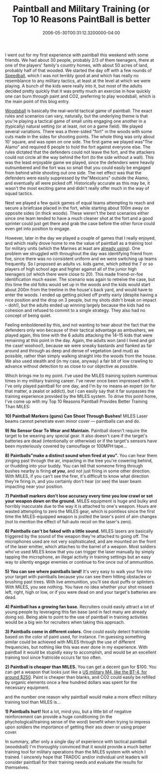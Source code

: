 ﻿---
title: Paintball and Military Training (or Top 10 Reasons PaintBall is better
date: "2006-05-30T00:31:12.3200000-04:00"
description: I went out for my first experience with paintball this weekend with
featuredImage: img/18171-featured.png
---

I went out for my first experience with paintball this weekend with some friends. We had about 30 people, probably 2/3 of them teenagers, there at one of the players' family's country homes, with about 50 acres of land, probably half of that wooded. We started the day off with a few rounds of [Speedball](http://www.directpaintball.com/article_speedball_tactics.html), which I was not terribly good at and which has really no resemblance to any military tactics, at least at the level at which we were playing. A bunch of the kids were really into it, but most of the adults decided pretty quickly that it was pretty much an exercise in how quickly one can burn through paint and CO2, preferring to play woodsball, which is the main point of this blog entry.

[Woodsball](http://paintball.about.com/od/woodballscenariostrategy) is basically the real-world tactical game of paintball. The exact rules and scenarios can vary, naturally, but the underlying theme is that you're playing a tactical game of small units engaging one another in a (typically) natural setting (or at least, not on a game field). We played several variations. There was a three-sided "fort" in the woods with some cuts made in the sides for shooting points. The whole thing was only about 10' square, and was open on one side. The first game we played was"The Alamo" and required 6 people to hold the fort against everyone else. The rules dictated that the defenders could not leave the fort, and the attackers could not circle all the way behind the fort (to the side without a wall). This was the least enjoyable game we played, since the defenders were heavily outnumbered and the fort was so small that you could easily be engaged from behind while shooting out one side. The net effect was that the defenders were easily suppressed by the"Mexicans" outside the Alamo, and eventually all were picked off. Historically accurate as this may be, it wasn't the most exciting game and didn't really offer much in the way of squad tactics.

Next we played a few quick games of equal teams attempting to reach and secure a briefcase placed in the fort, while starting about 100m away on opposite sides (in thick woods). These weren't the best scenarios either since one team tended to have a much cleaner shot at the fort and a good sprinter could just get there and grab the case before the other force could even get into position to engage.

However, later in the day we played a couple of games that I really enjoyed, and which really drove home to me the value of paintball as a training tool for military units (which the Marines at least are [already using](http://www.findarticles.com/p/articles/mi_m0KWG/is_2_33/ai_n6237473)). One problem we struggled with throughout the day was identifying friend from foe, since there was no consistent uniform and we were switching up teams frequently. So I proposed an adults vs. kids game, which pitted the 7 or so players of high school age and higher against all of the junior high teenagers (of which there were close to 20). This made friend-or-foe identification much easier. The scenario was again to retreive the case, but this time the old folks would set up in the woods and the kids would start about 200m from the treeline in the house's back yard, and would have to enter the woods. I ended up getting picked off pretty early (despite having a nice position and the drop on 3 people, but my shots didn't break on impact – doh!), but the adults ended up winning largely because the kids had no cohesion and refused to commit to a single strategy. They also had no concept of being quiet.

Feeling emboldened by this, and not wanting to hear about the fact that the defenders only won because of their tactical advantage as ambushers, we played again, this time with the 6 adults attacking the 14–15 kids that were remaining at this point in the day. Again, the adults won (and I lived and got the case! woohoo!), because we were sneaky bastards and flanked as far around and through as deep and dense of vegetation (and mud) as possible, rather than simply walking straight into the woods from the house. We also used stealth and (in my case, anyway) a fair bit of low crawling to advance without detection to as close to our objective as possible.

Which brings me to my point. I've used the MILES training system numerous times in my military training career. I've never once been impressed with it. I've only played paintball for one day, and I'm by no means an expert (or for that matter, a zealot or addict), but I can easily say that it far surpasses the training experience provided by the MILES system. To drive this point home, I've come up with my Top 10 Reasons Paintball Provides Better Training Than MILES:

**10) Paintball Markers (guns) Can Shoot Through Bushes!** MILES Laser beams cannot penetrate even minor cover — paintballs can and do.

**9) No Sensor Gear To Wear and Maintain.** Paintball doesn't require the target to be wearing any special gear. It also doesn't care if the target's batteries are dead (intentionally or otherwise) or if the target's sensors have been mysteriously covered by camouflage or 100MPH tape…

**8) Paintballs"make a distinct sound when fired at you".** You can hear them zinging past through the air, impacting in the tree you're cowering behind, or thudding into your buddy. You can tell that someone firing through bushes nearby is firing ***at you***, and not just firing in some other direction. With MILES, if you can't see the firer, it's difficult to know what direction they're firing in, and you certainly don't hear (or see) the laser beam impacting near your position.

**7) Paintball markers don't lose accuracy every time you low crawl or set your weapon down on the ground.** MILES equipment is huge and bulky and horribly inaccurate due to the way it is attached to one's weapon. Hours are wasted attempting to zero the MILES gear, which is pointless since the first time the MILES-equipped weapon is jostled the laser's point of aim changes (not to mention the effect of full-auto recoil on the laser's zero).

**6) Paintballs can't be faked with a little sound.** MILES lasers are basically triggered by the sound of the weapon they're attached to going off. The microphones used are not very sophisticated, and are mounted on the front of the laser emitter, which attaches to the barrel of a weapon. Most soldiers who've used MILES know that you can trigger the laser manually by simply tapping the microphone, an illegal activity in training settings but an easy way to silently engage enemies or continue to fire once out of ammunition.

**5) You can see where paintballs land!** It's very easy to walk your fire into your target with paintballs because you can see them hitting obstacles or brushing past trees. With live ammunition, you'll see dust puffs or splinters. With MILES, you see nothing. You have no idea whether your shot missed left, right, high or low, or if you were dead on and your target's batteries are dead.

**4) Paintball has a growing fan base.** Recruiters could easily attract a lot of young people by leveraging this fan base (and in fact many are already doing so). Being able to point to the use of paintball in training activities would be a big win for recruiters when taking this approach.

**3) Paintballs come in different colors.** One could easily detect fratricide based on the color of paint used, for instance. I'm guessing something similar could be achieved with MILES through the use of different frequencies, but nothing like this was ever done in my experience. With paintball it would be stupidly easy to accomplish, and would be an excellent training tool since fratricide occurs far too often.

**2) Paintball is cheaper than MILES.** You can get a decent gun for $100. You can get a weapon that looks just like a [US military M4, like the BT-4, for around $250](http://www.actionvillage.com/is-bin/INTERSHOP.enfinity/eCS/Store/en/-/USD/DisplayProductInformation-Start?ProductSKU=010-317-0002). Paint is cheaper than blanks, and CO2 could easily be refilled by organic elements once a few hundred dollars was spent for the necessary equipment.

and the number one reason why paintball would make a more effect military training tool than MILES is…

**1) Paintballs hurt!** Not a lot, mind you, but a little bit of negative reinforcement can provide a huge conditioning (in the phychological/training sense of the word) benefit when trying to impress upon soldiers the importance of getting their ass down or using proper cover.

In summary, after only a single day of experience with tactical paintball (woodsball) I'm thoroughly convinced that it would provide a much better training tool for military operations than the MILES system with which I trained. I sincerely hope that TRADOC and/or individual unit leaders will consider paintball for their training needs and evaluate the results for themselves.

